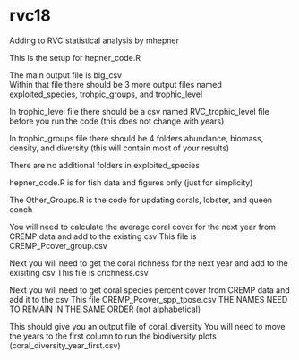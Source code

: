 # rvc18
Adding to RVC statistical analysis by mhepner

This is the setup for hepner_code.R 

The main output file is big_csv   
  Within that file there should be 3 more output files named exploited_species, trohpic_groups, and trophic_level

In trophic_level file there should be a csv named RVC_trophic_level file before you run the code (this does not change with years)

In trophic_groups file there should be 4 folders abundance, biomass, density, and diversity (this will contain most of your results)

There are no additional folders in exploited_species

hepner_code.R is for fish data and figures only (just for simplicity)




The Other_Groups.R is the code for updating corals, lobster, and queen conch

You will need to calculate the average coral cover for the next year from CREMP data and add to the existing csv
    This file is CREMP_Pcover_group.csv
    
Next you will need to get the coral richness for the next year and add to the exisiting csv
    This file is crichness.csv

Next you will need to get coral species percent cover from CREMP data and add it to the csv
    This file CREMP_Pcover_spp_tpose.csv
      THE NAMES NEED TO REMAIN IN THE SAME ORDER (not alphabetical)

This should give you an output file of coral_diversity
  You will need to move the years to the first column to run the biodiversity plots (coral_diversity_year_first.csv)
  
